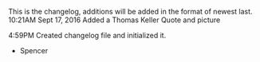This is the changelog, additions will be added in the  format of newest last.
10:21AM Sept 17, 2016
Added a Thomas Keller Quote and picture


4:59PM
Created changelog file and initialized it.
- Spencer